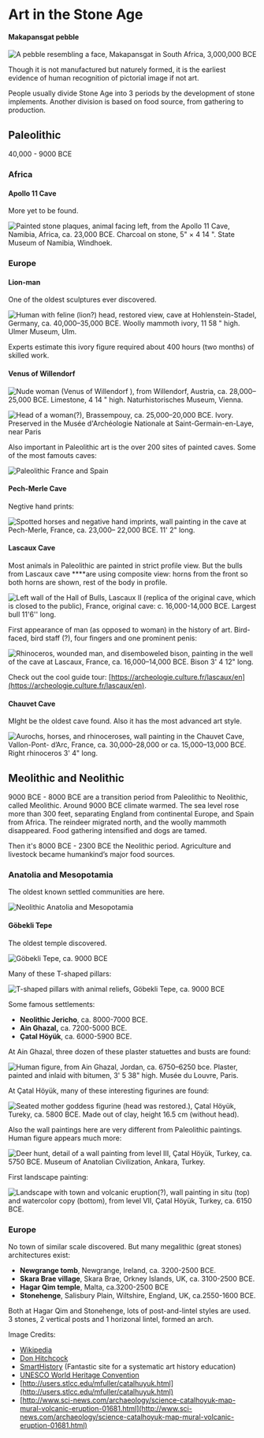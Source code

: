 # Art in the Stone Age

#### **Makapansgat pebble**

![A pebble resembling a face, Makapansgat in South Africa, 3,000,000 BCE](../../.gitbook/assets/image%20%281%29.png)

Though it is not manufactured but naturely formed, it is the earliest evidence of human recognition of pictorial image if not art.

People usually divide Stone Age into 3 periods by the development of stone implements. Another division is based on food source, from gathering to production.

## Paleolithic

40,000 - 9000 BCE

### Africa

#### Apollo 11 Cave

More yet to be found.

![Painted stone plaques, animal facing left, from the Apollo 11 Cave, Namibia, Africa, ca. 23,000 BCE. Charcoal on stone, 5&quot; &#xD7; 4 14 &quot;. State Museum of Namibia, Windhoek.](../../.gitbook/assets/image%20%2816%29.png)

### Europe

#### Lion-man

One of the oldest sculptures ever discovered.

![Human with feline \(lion?\) head, restored view, cave at Hohlenstein-Stadel, Germany, ca. 40,000&#x2013;35,000 BCE. Woolly mammoth ivory, 11 58 &quot; high. Ulmer Museum, Ulm.](../../.gitbook/assets/image%20%289%29.png)

Experts estimate this ivory figure required about 400 hours \(two months\) of skilled work. 

#### **Venus of Willendorf**

![Nude woman \(Venus of Willendorf \), from Willendorf, Austria, ca. 28,000&#x2013;25,000 BCE. Limestone, 4 14 &quot; high. Naturhistorisches Museum, Vienna.](../../.gitbook/assets/image%20%287%29.png)

![Head of a woman\(?\), Brassempouy, ca. 25,000&#x2013;20,000 BCE. Ivory. Preserved in the Mus&#xE9;e d&apos;Arch&#xE9;ologie Nationale at Saint-Germain-en-Laye, near Paris](../../.gitbook/assets/image%20%2814%29.png)

Also important in Paleolithic art is the over 200 sites of painted caves. Some of the most famouts caves:

![Paleolithic France and Spain](../../.gitbook/assets/image%20%2822%29.png)

#### **Pech-Merle Cave**

Negtive hand prints: 

![Spotted horses and negative hand imprints, wall painting in the cave at Pech-Merle, France, ca. 23,000&#x2013; 22,000 BCE. 11&apos; 2&quot; long.](../../.gitbook/assets/image%20%286%29.png)

#### **Lascaux Cave**

Most animals in Paleolithic are painted in strict profile view. But the bulls from Lascaux cave ****are using composite view: horns from the front so both horns are shown, rest of the body in profile.

![Left wall of the Hall of Bulls, Lascaux II \(replica of the original cave, which is closed to the public\), France, original cave: c. 16,000-14,000 BCE. Largest bull 11&apos;6&apos;&apos; long.](../../.gitbook/assets/image%20%288%29.png)

First appearance of man \(as opposed to woman\) in the history of art. Bird-faced, bird staff \(?\), four fingers and one prominent penis:

![Rhinoceros, wounded man, and disemboweled bison, painting in the well of the cave at Lascaux, France, ca. 16,000&#x2013;14,000 BCE. Bison 3&apos; 4 12&quot; long.](../../.gitbook/assets/image%20%284%29.png)

Check out the cool guide tour: [https://archeologie.culture.fr/lascaux/en](https://archeologie.culture.fr/lascaux/en).

#### **Chauvet Cave**

MIght be the oldest cave found. Also it has the most advanced art style.

![Aurochs, horses, and rhinoceroses, wall painting in the Chauvet Cave, Vallon-Pont- d&#x2019;Arc, France, ca. 30,000&#x2013;28,000 or ca. 15,000&#x2013;13,000 BCE. Right rhinoceros 3&apos; 4&quot; long.](../../.gitbook/assets/image%20%2819%29.png)

## Meolithic and Neolithic

9000 BCE - 8000 BCE are a transition period from Paleolithic to Neolithic, called Meolithic. Around 9000 BCE climate warmed. The sea level rose more than 300 feet, separating England from continental Europe, and Spain from Africa. The reindeer migrated north, and the woolly mammoth disappeared. Food gathering intensified and dogs are tamed.

Then it's 8000 BCE - 2300 BCE the Neolithic period. Agriculture and livestock became humankind’s major food sources.

### Anatolia and Mesopotamia

The oldest known settled communities are here.

![Neolithic Anatolia and Mesopotamia](../../.gitbook/assets/screen-shot-2020-12-19-at-10.02.42-pm.png)

#### **Göbekli Tepe**

The oldest temple discovered.

![ Go&#x308;bekli Tepe, ca. 9000 BCE](../../.gitbook/assets/image%20%2812%29.png)

Many of these T-shaped pillars:

![T-shaped pillars with animal reliefs, Go&#x308;bekli Tepe, ca. 9000 BCE ](../../.gitbook/assets/image%20%2811%29.png)

Some famous settlements:

* **Neolithic Jericho**, ca. 8000-7000 BCE.
* **Ain Ghazal,** ca. 7200-5000 BCE.
* **Çatal Höyük**, ca. 6000-5900 BCE.

At Ain Ghazal, three dozen of these plaster statuettes and busts are found:

![Human figure, from Ain Ghazal, Jordan, ca. 6750&#x2013;6250 bce. Plaster, painted and inlaid with bitumen, 3&apos; 5 38&quot; high. Muse&#x301;e du Louvre, Paris.](../../.gitbook/assets/image%20%282%29.png)

At Çatal Höyük, many of these interesting figurines are found:

![Seated mother goddess figurine \(head was restored.\), C&#x327;atal Ho&#x308;yu&#x308;k, Tureky, ca. 5800 BCE. Made out of clay, height 16.5 cm \(without head\).](../../.gitbook/assets/image.png)

Also the wall paintings here are very different from Paleolithic paintings. Human figure appears much more:  


![Deer hunt, detail of a wall painting from level III, C&#x327;atal Ho&#x308;yu&#x308;k, Turkey, ca. 5750 BCE. Museum of Anatolian Civilization, Ankara, Turkey.](../../.gitbook/assets/image%20%285%29.png)

First landscape painting:

![Landscape with town and volcanic eruption\(?\), wall painting in situ \(top\) and watercolor copy \(bottom\), from level VII, C&#x327;atal Ho&#x308;yu&#x308;k, Turkey, ca. 6150 BCE.](../../.gitbook/assets/image%20%2815%29.png)

### Europe

No town of similar scale discovered. But many megalithic \(great stones\) architectures exist:

* **Newgrange tomb**, Newgrange, Ireland, ca. 3200-2500 BCE.
* **Skara Brae village**, Skara Brae, Orkney Islands, UK, ca. 3100-2500 BCE.
* **Hagar Qim temple**, Malta, ca.3200-2500 BCE
* **Stonehenge**, Salisbury Plain, Wiltshire, England, UK, ca.2550-1600 BCE.

Both at Hagar Qim and Stonehenge, lots of post-and-lintel styles are used. 3 stones, 2 vertical posts and 1 horizonal lintel, formed an arch.



Image Credits:

* [Wikipedia](https://www.wikipedia.org/)
* [Don Hitchcock](https://www.donsmaps.com/)
* [SmartHistory](https://smarthistory.org) \(Fantastic site for a systematic art history education\)
* [UNESCO World Heritage Convention](https://whc.unesco.org/)
* [http://users.stlcc.edu/mfuller/catalhuyuk.html](http://users.stlcc.edu/mfuller/catalhuyuk.html)
* [http://www.sci-news.com/archaeology/science-catalhoyuk-map-mural-volcanic-eruption-01681.html](http://www.sci-news.com/archaeology/science-catalhoyuk-map-mural-volcanic-eruption-01681.html)



